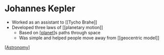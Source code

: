 # Johannes Kepler

- Worked as an assistant to [[Tycho Brahe]]
- Developed three laws of [[planetary motion]]
  - Based on [[planet]]s paths through space
  - Was simple and helped people move away from [[geocentric model]]

[[Astronomy]]

[//begin]: # "Autogenerated link references for markdown compatibility"
[tycho-brahe]: tycho-brahe "Tycho Brahe"
[planetary-motion]: planetary-motion "Planetary Motion"
[planet]: planet "Planet"
[geocentric-model]: geocentric-model "Geocentric Model"
[astronomy]: astronomy "Astronomy"
[//end]: # "Autogenerated link references"
